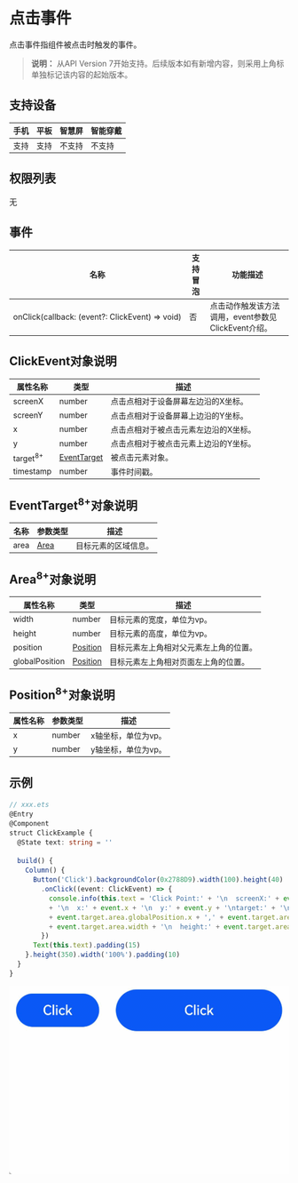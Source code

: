 # 点击事件

点击事件指组件被点击时触发的事件。

>  **说明：**
>  从API Version 7开始支持。后续版本如有新增内容，则采用上角标单独标记该内容的起始版本。

## 支持设备

| 手机 | 平板 | 智慧屏 | 智能穿戴 |
| ---- | ---- | ------ | -------- |
| 支持 | 支持 | 不支持 | 不支持   |



## 权限列表

无


## 事件

| 名称                                       | 支持冒泡 | 功能描述                              |
| ---------------------------------------- | ---- | --------------------------------- |
| onClick(callback:&nbsp;(event?:&nbsp;ClickEvent)&nbsp;=&gt;&nbsp;void) | 否    | 点击动作触发该方法调用，event参数见ClickEvent介绍。 |

## ClickEvent对象说明
| 属性名称                | 类型                               | 描述                  |
| ------------------- | -------------------------------- | ------------------- |
| screenX             | number                           | 点击点相对于设备屏幕左边沿的X坐标。  |
| screenY             | number                           | 点击点相对于设备屏幕上边沿的Y坐标。  |
| x                   | number                           | 点击点相对于被点击元素左边沿的X坐标。 |
| y                   | number                           | 点击点相对于被点击元素上边沿的Y坐标。 |
| target<sup>8+</sup> | [EventTarget](#eventtarget8对象说明) | 被点击元素对象。            |
| timestamp           | number                           | 事件时间戳。              |

## EventTarget<sup>8+</sup>对象说明
| 名称   | 参数类型              | 描述         |
| ---- | ----------------- | ---------- |
| area | [Area](#area8对象说明) | 目标元素的区域信息。 |

## Area<sup>8+</sup>对象说明
| 属性名称           | 类型                         | 描述                  |
| -------------- | -------------------------- | ------------------- |
| width          | number                     | 目标元素的宽度，单位为vp。      |
| height         | number                     | 目标元素的高度，单位为vp。      |
| position       | [Position](#position8对象说明) | 目标元素左上角相对父元素左上角的位置。 |
| globalPosition | [Position](#position8对象说明) | 目标元素左上角相对页面左上角的位置。  |

## Position<sup>8+</sup>对象说明
| 属性名称 | 参数类型   | 描述          |
| ---- | ------ | ----------- |
| x    | number | x轴坐标，单位为vp。 |
| y    | number | y轴坐标，单位为vp。 |


## 示例

```ts
// xxx.ets
@Entry
@Component
struct ClickExample {
  @State text: string = ''

  build() {
    Column() {
      Button('Click').backgroundColor(0x2788D9).width(100).height(40)
        .onClick((event: ClickEvent) => {
          console.info(this.text = 'Click Point:' + '\n  screenX:' + event.screenX + '\n  screenY:' + event.screenY
          + '\n  x:' + event.x + '\n  y:' + event.y + '\ntarget:' + '\n  component globalPos:('
          + event.target.area.globalPosition.x + ',' + event.target.area.globalPosition.y + ')\n  width:'
          + event.target.area.width + '\n  height:' + event.target.area.height)
        })
      Text(this.text).padding(15)
    }.height(350).width('100%').padding(10)
  }
}
```


![zh-cn_image_0000001210353788](figures/zh-cn_image_0000001210353788.gif)

